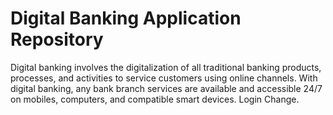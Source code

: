 # Digital Banking Application Repository
Digital banking involves the digitalization of all traditional banking products, processes, and activities to service customers using online channels. With digital banking, any bank branch services are available and accessible 24/7 on mobiles, computers, and compatible smart devices. Login Change.

